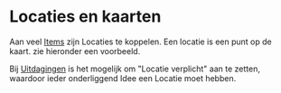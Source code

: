 # Locaties en kaarten

Aan veel [Items](https://argu.co/argu/t/10890) zijn Locaties te koppelen. Een locatie is een punt op de kaart. zie hieronder een voorbeeld.

Bij [Uitdagingen](https://argu.co/argu/t/10538) is het mogelijk om "Locatie verplicht" aan te zetten, waardoor ieder onderliggend Idee een Locatie moet hebben.

